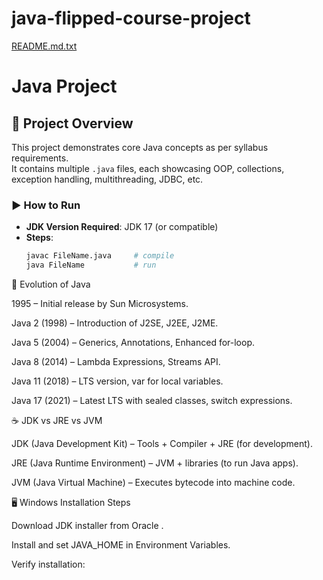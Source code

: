 # java-flipped-course-project

[README.md.txt](https://github.com/user-attachments/files/22531693/README.md.txt)
# Java Project

## 📌 Project Overview
This project demonstrates core Java concepts as per syllabus requirements.  
It contains multiple `.java` files, each showcasing OOP, collections, exception handling, multithreading, JDBC, etc.  

### ▶️ How to Run
- **JDK Version Required**: JDK 17 (or compatible)
- **Steps**:
  ```bash
  javac FileName.java     # compile
  java FileName           # run


🌱 Evolution of Java

1995 – Initial release by Sun Microsystems.

Java 2 (1998) – Introduction of J2SE, J2EE, J2ME.

Java 5 (2004) – Generics, Annotations, Enhanced for-loop.

Java 8 (2014) – Lambda Expressions, Streams API.

Java 11 (2018) – LTS version, var for local variables.

Java 17 (2021) – Latest LTS with sealed classes, switch expressions.


☕ JDK vs JRE vs JVM

JDK (Java Development Kit) – Tools + Compiler + JRE (for development).

JRE (Java Runtime Environment) – JVM + libraries (to run Java apps).

JVM (Java Virtual Machine) – Executes bytecode into machine code.


🖥️ Windows Installation Steps

Download JDK installer from Oracle
.

Install and set JAVA_HOME in Environment Variables.

Verify installation:
